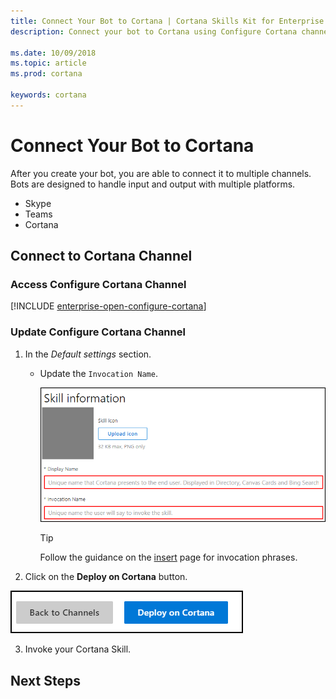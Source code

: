 ```yaml
---
title: Connect Your Bot to Cortana | Cortana Skills Kit for Enterprise
description: Connect your bot to Cortana using Configure Cortana channel. 

ms.date: 10/09/2018
ms.topic: article
ms.prod: cortana

keywords: cortana
---
```


# Connect Your Bot to Cortana  

After you create your bot, you are able to connect it to multiple channels.  
Bots are designed to handle input and output with multiple platforms.  
*   Skype  
*   Teams  
*   Cortana  

## Connect to Cortana Channel  

### Access Configure Cortana Channel  

[!INCLUDE [enterprise-open-configure-cortana](../../includes/enterprise-open-configure-cortana.md)]  

### Update Configure Cortana Channel  
                
1.  In the *Default settings* section. 
    *   Update the `Invocation Name`.
        
        ![Skill Information](./media/images/default_settings-skill_information.png)  
        
        >[!TIP]
        > Follow the guidance on the [insert](./.md) page for invocation phrases.  
        
2.  Click on the **Deploy on Cortana** button.  
                        
![Back to Channels, Deploy on Cortana](./media/images/enterprise-back-deploy-active.png)  
                        
3.  Invoke your Cortana Skill.  

## Next Steps  
